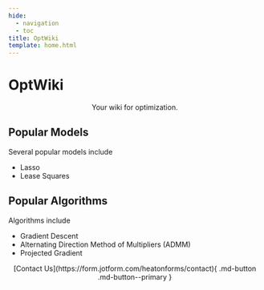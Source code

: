 ```yaml
---
hide:
  - navigation
  - toc
title: OptWiki
template: home.html
---
```



# OptWiki

<center>
    Your wiki for optimization.
</center>

## Popular Models

Several popular models include

- Lasso
- Lease Squares

## Popular Algorithms

Algorithms include

- Gradient Descent
- Alternating Direction Method of Multipliers (ADMM)
- Projected Gradient

<center>
[Contact Us](https://form.jotform.com/heatonforms/contact){ .md-button .md-button--primary }
</center>
